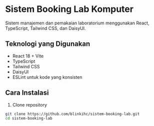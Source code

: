 # Sistem Booking Lab Komputer

Sistem manajemen dan pemakaian laboratorium menggunakan React, TypeScript, Tailwind CSS, dan DaisyUI.

## Teknologi yang Digunakan

- React 18 + Vite
- TypeScript
- Tailwind CSS
- DaisyUI
- ESLint untuk kode yang konsisten

## Cara Instalasi

1. Clone repository
```bash
git clone https://github.com/blinkihc/sistem-booking-lab.git
cd sistem-booking-lab
